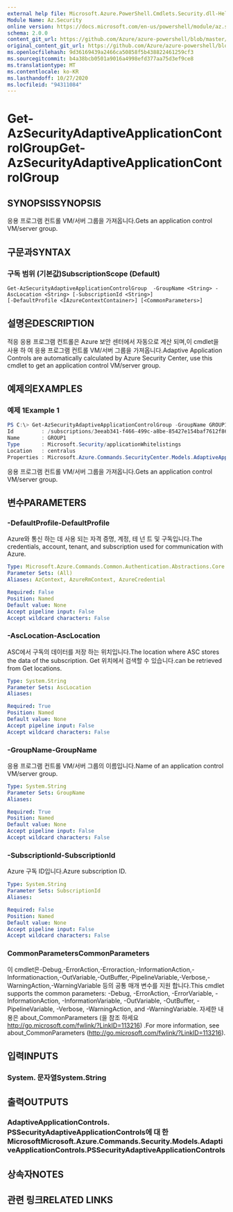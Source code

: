 ```yaml
---
external help file: Microsoft.Azure.PowerShell.Cmdlets.Security.dll-Help.xml
Module Name: Az.Security
online version: https://docs.microsoft.com/en-us/powershell/module/az.security/Get-AzSecurityAdaptiveApplicationControlGroup
schema: 2.0.0
content_git_url: https://github.com/Azure/azure-powershell/blob/master/src/Security/Security/help/Get-AzSecurityAdaptiveApplicationControlGroup.md
original_content_git_url: https://github.com/Azure/azure-powershell/blob/master/src/Security/Security/help/Get-AzSecurityAdaptiveApplicationControlGroup.md
ms.openlocfilehash: 9d36169439a2466ca50858f5b438822461259cf3
ms.sourcegitcommit: b4a38bcb0501a9016a4998efd377aa75d3ef9ce8
ms.translationtype: MT
ms.contentlocale: ko-KR
ms.lasthandoff: 10/27/2020
ms.locfileid: "94311084"
---
```

# <span data-ttu-id="75be9-101">Get-AzSecurityAdaptiveApplicationControlGroup</span><span class="sxs-lookup"><span data-stu-id="75be9-101">Get-AzSecurityAdaptiveApplicationControlGroup</span></span>

## <span data-ttu-id="75be9-102">SYNOPSIS</span><span class="sxs-lookup"><span data-stu-id="75be9-102">SYNOPSIS</span></span>
<span data-ttu-id="75be9-103">응용 프로그램 컨트롤 VM/서버 그룹을 가져옵니다.</span><span class="sxs-lookup"><span data-stu-id="75be9-103">Gets an application control VM/server group.</span></span>

## <span data-ttu-id="75be9-104">구문과</span><span class="sxs-lookup"><span data-stu-id="75be9-104">SYNTAX</span></span>

### <span data-ttu-id="75be9-105">구독 범위 (기본값)</span><span class="sxs-lookup"><span data-stu-id="75be9-105">SubscriptionScope (Default)</span></span>
```
Get-AzSecurityAdaptiveApplicationControlGroup  -GroupName <String> -AscLocation <String> [-SubscriptionId <String>]
[-DefaultProfile <IAzureContextContainer>] [<CommonParameters>]
```

## <span data-ttu-id="75be9-106">설명은</span><span class="sxs-lookup"><span data-stu-id="75be9-106">DESCRIPTION</span></span>
<span data-ttu-id="75be9-107">적응 응용 프로그램 컨트롤은 Azure 보안 센터에서 자동으로 계산 되며,이 cmdlet을 사용 하 여 응용 프로그램 컨트롤 VM/서버 그룹을 가져옵니다.</span><span class="sxs-lookup"><span data-stu-id="75be9-107">Adaptive Application Controls are automatically calculated by Azure Security Center, use this cmdlet to get an application control VM/server group.</span></span>

## <span data-ttu-id="75be9-108">예제의</span><span class="sxs-lookup"><span data-stu-id="75be9-108">EXAMPLES</span></span>

### <span data-ttu-id="75be9-109">예제 1</span><span class="sxs-lookup"><span data-stu-id="75be9-109">Example 1</span></span>
```powershell
PS C:\> Get-AzSecurityAdaptiveApplicationControlGroup -GroupName GROUP1 -AscLocation centralus
Id         : /subscriptions/3eeab341-f466-499c-a8be-85427e154baf7612f869/providers/Microsoft.Security/locations/centralus/applicationWhitelistings/GROUP1
Name       : GROUP1
Type       : Microsoft.Security/applicationWhitelistings
Location   : centralus
Properties : Microsoft.Azure.Commands.SecurityCenter.Models.AdaptiveApplicationControls.PSSecurityAdaptiveApplicationControlsProperties
```
<span data-ttu-id="75be9-110">응용 프로그램 컨트롤 VM/서버 그룹을 가져옵니다.</span><span class="sxs-lookup"><span data-stu-id="75be9-110">Gets an application control VM/server group.</span></span>


## <span data-ttu-id="75be9-111">변수</span><span class="sxs-lookup"><span data-stu-id="75be9-111">PARAMETERS</span></span>

### <span data-ttu-id="75be9-112">-DefaultProfile</span><span class="sxs-lookup"><span data-stu-id="75be9-112">-DefaultProfile</span></span>
<span data-ttu-id="75be9-113">Azure와 통신 하는 데 사용 되는 자격 증명, 계정, 테 넌 트 및 구독입니다.</span><span class="sxs-lookup"><span data-stu-id="75be9-113">The credentials, account, tenant, and subscription used for communication with Azure.</span></span>

```yaml
Type: Microsoft.Azure.Commands.Common.Authentication.Abstractions.Core.IAzureContextContainer
Parameter Sets: (All)
Aliases: AzContext, AzureRmContext, AzureCredential

Required: False
Position: Named
Default value: None
Accept pipeline input: False
Accept wildcard characters: False
```

### <span data-ttu-id="75be9-114">-AscLocation</span><span class="sxs-lookup"><span data-stu-id="75be9-114">-AscLocation</span></span>
<span data-ttu-id="75be9-115">ASC에서 구독의 데이터를 저장 하는 위치입니다.</span><span class="sxs-lookup"><span data-stu-id="75be9-115">The location where ASC stores the data of the subscription.</span></span> <span data-ttu-id="75be9-116">Get 위치에서 검색할 수 있습니다.</span><span class="sxs-lookup"><span data-stu-id="75be9-116">can be retrieved from Get locations.</span></span>

```yaml
Type: System.String
Parameter Sets: AscLocation
Aliases:

Required: True
Position: Named
Default value: None
Accept pipeline input: False
Accept wildcard characters: False
```

### <span data-ttu-id="75be9-117">-GroupName</span><span class="sxs-lookup"><span data-stu-id="75be9-117">-GroupName</span></span>
<span data-ttu-id="75be9-118">응용 프로그램 컨트롤 VM/서버 그룹의 이름입니다.</span><span class="sxs-lookup"><span data-stu-id="75be9-118">Name of an application control VM/server group.</span></span>

```yaml
Type: System.String
Parameter Sets: GroupName
Aliases:

Required: True
Position: Named
Default value: None
Accept pipeline input: False
Accept wildcard characters: False
```

### <span data-ttu-id="75be9-119">-SubscriptionId</span><span class="sxs-lookup"><span data-stu-id="75be9-119">-SubscriptionId</span></span>
<span data-ttu-id="75be9-120">Azure 구독 ID입니다.</span><span class="sxs-lookup"><span data-stu-id="75be9-120">Azure subscription ID.</span></span>

```yaml
Type: System.String
Parameter Sets: SubscriptionId
Aliases:

Required: False
Position: Named
Default value: None
Accept pipeline input: False
Accept wildcard characters: False
```


### <span data-ttu-id="75be9-121">CommonParameters</span><span class="sxs-lookup"><span data-stu-id="75be9-121">CommonParameters</span></span>
<span data-ttu-id="75be9-122">이 cmdlet은-Debug,-ErrorAction,-Erroraction,-InformationAction,-Informationaction,-OutVariable,-OutBuffer,-PipelineVariable,-Verbose,-WarningAction,-WarningVariable 등의 공통 매개 변수를 지원 합니다.</span><span class="sxs-lookup"><span data-stu-id="75be9-122">This cmdlet supports the common parameters: -Debug, -ErrorAction, -ErrorVariable, -InformationAction, -InformationVariable, -OutVariable, -OutBuffer, -PipelineVariable, -Verbose, -WarningAction, and -WarningVariable.</span></span> <span data-ttu-id="75be9-123">자세한 내용은 about_CommonParameters (을 참조 하세요 http://go.microsoft.com/fwlink/?LinkID=113216) .</span><span class="sxs-lookup"><span data-stu-id="75be9-123">For more information, see about_CommonParameters (http://go.microsoft.com/fwlink/?LinkID=113216).</span></span>

## <span data-ttu-id="75be9-124">입력</span><span class="sxs-lookup"><span data-stu-id="75be9-124">INPUTS</span></span>

### <span data-ttu-id="75be9-125">System. 문자열</span><span class="sxs-lookup"><span data-stu-id="75be9-125">System.String</span></span>

## <span data-ttu-id="75be9-126">출력</span><span class="sxs-lookup"><span data-stu-id="75be9-126">OUTPUTS</span></span>

### <span data-ttu-id="75be9-127">AdaptiveApplicationControls. PSSecurityAdaptiveApplicationControls에 대 한 Microsoft</span><span class="sxs-lookup"><span data-stu-id="75be9-127">Microsoft.Azure.Commands.Security.Models.AdaptiveApplicationControls.PSSecurityAdaptiveApplicationControls</span></span>

## <span data-ttu-id="75be9-128">상속자</span><span class="sxs-lookup"><span data-stu-id="75be9-128">NOTES</span></span>

## <span data-ttu-id="75be9-129">관련 링크</span><span class="sxs-lookup"><span data-stu-id="75be9-129">RELATED LINKS</span></span>